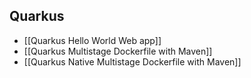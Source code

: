 
## Quarkus

- [[Quarkus Hello World Web app]]
- [[Quarkus Multistage Dockerfile with Maven]]
- [[Quarkus Native Multistage Dockerfile with Maven]]
